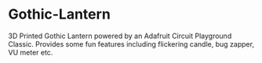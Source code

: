 # Gothic-Lantern
3D Printed Gothic Lantern powered by an Adafruit Circuit Playground Classic. Provides some fun features including flickering candle, bug zapper, VU meter etc. 
